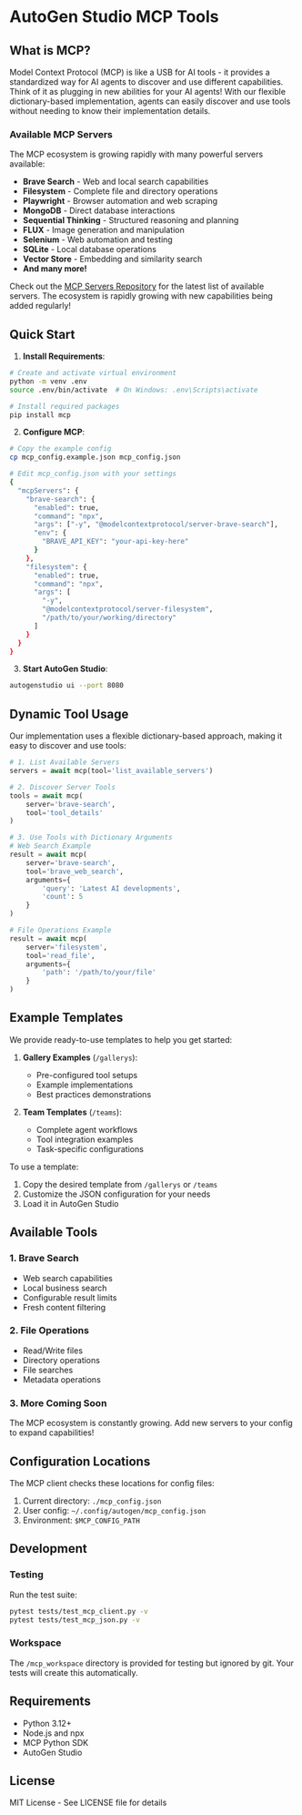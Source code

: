 # AutoGen Studio MCP Tools

## What is MCP?

Model Context Protocol (MCP) is like a USB for AI tools - it provides a standardized way for AI agents to discover and use different capabilities. Think of it as plugging in new abilities for your AI agents! With our flexible dictionary-based implementation, agents can easily discover and use tools without needing to know their implementation details.

### Available MCP Servers

The MCP ecosystem is growing rapidly with many powerful servers available:

- **Brave Search** - Web and local search capabilities
- **Filesystem** - Complete file and directory operations
- **Playwright** - Browser automation and web scraping
- **MongoDB** - Direct database interactions
- **Sequential Thinking** - Structured reasoning and planning
- **FLUX** - Image generation and manipulation
- **Selenium** - Web automation and testing
- **SQLite** - Local database operations
- **Vector Store** - Embedding and similarity search
- **And many more!**

Check out the [MCP Servers Repository](https://github.com/modelcontextprotocol/servers) for the latest list of available servers. The ecosystem is rapidly growing with new capabilities being added regularly!

## Quick Start

1. **Install Requirements**:
```bash
# Create and activate virtual environment
python -m venv .env
source .env/bin/activate  # On Windows: .env\Scripts\activate

# Install required packages
pip install mcp
```

2. **Configure MCP**:
```bash
# Copy the example config
cp mcp_config.example.json mcp_config.json

# Edit mcp_config.json with your settings
{
  "mcpServers": {
    "brave-search": {
      "enabled": true,
      "command": "npx",
      "args": ["-y", "@modelcontextprotocol/server-brave-search"],
      "env": {
        "BRAVE_API_KEY": "your-api-key-here"
      }
    },
    "filesystem": {
      "enabled": true,
      "command": "npx",
      "args": [
        "-y",
        "@modelcontextprotocol/server-filesystem",
        "/path/to/your/working/directory"
      ]
    }
  }
}
```

3. **Start AutoGen Studio**:
```bash
autogenstudio ui --port 8080
```

## Dynamic Tool Usage

Our implementation uses a flexible dictionary-based approach, making it easy to discover and use tools:

```python
# 1. List Available Servers
servers = await mcp(tool='list_available_servers')

# 2. Discover Server Tools
tools = await mcp(
    server='brave-search',
    tool='tool_details'
)

# 3. Use Tools with Dictionary Arguments
# Web Search Example
result = await mcp(
    server='brave-search',
    tool='brave_web_search',
    arguments={
        'query': 'Latest AI developments',
        'count': 5
    }
)

# File Operations Example
result = await mcp(
    server='filesystem',
    tool='read_file',
    arguments={
        'path': '/path/to/your/file'
    }
)
```

## Example Templates

We provide ready-to-use templates to help you get started:

1. **Gallery Examples** (`/gallerys`):
   - Pre-configured tool setups
   - Example implementations
   - Best practices demonstrations

2. **Team Templates** (`/teams`):
   - Complete agent workflows
   - Tool integration examples
   - Task-specific configurations

To use a template:
1. Copy the desired template from `/gallerys` or `/teams`
2. Customize the JSON configuration for your needs
3. Load it in AutoGen Studio

## Available Tools

### 1. Brave Search
- Web search capabilities
- Local business search
- Configurable result limits
- Fresh content filtering

### 2. File Operations
- Read/Write files
- Directory operations
- File searches
- Metadata operations

### 3. More Coming Soon
The MCP ecosystem is constantly growing. Add new servers to your config to expand capabilities!

## Configuration Locations

The MCP client checks these locations for config files:

1. Current directory: `./mcp_config.json`
2. User config: `~/.config/autogen/mcp_config.json`
3. Environment: `$MCP_CONFIG_PATH`

## Development

### Testing
Run the test suite:
```bash
pytest tests/test_mcp_client.py -v
pytest tests/test_mcp_json.py -v
```

### Workspace
The `/mcp_workspace` directory is provided for testing but ignored by git. Your tests will create this automatically.

## Requirements

- Python 3.12+
- Node.js and npx
- MCP Python SDK
- AutoGen Studio

## License

MIT License - See LICENSE file for details